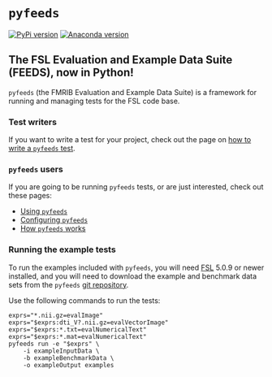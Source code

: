 # `pyfeeds`


[![PyPi version](https://img.shields.io/pypi/v/fsl-pyfeeds.svg)](https://pypi.python.org/pypi/fsl-pyfeeds/) [![Anaconda version](https://anaconda.org/conda-forge/fsl-pyfeeds/badges/version.svg)](https://anaconda.org/conda-forge/fsl-pyfeeds/)


## The FSL Evaluation and Example Data Suite (FEEDS), now in Python!


`pyfeeds` (the FMRIB Evaluation and Example Data Suite) is a framework for
running and managing tests for the FSL code base.


### Test writers

If you want to write a test for your project, check out the page on [how to
write a `pyfeeds` test](doc/writing_a_test.md).


### `pyfeeds` users


If you are going to be running `pyfeeds` tests, or are just interested, check
out these pages:

  - [Using `pyfeeds`](doc/using_pyfeeds.md)
  - [Configuring `pyfeeds`](doc/configuring_pyfeeds.md)
  - [How `pyfeeds` works](doc/how_pyfeeds_works.md)


### Running the example tests


To run the examples included with `pyfeeds`, you will need
[FSL](https://fsl.fmrib.ox.ac.uk/fsl/fslwiki/) 5.0.9 or newer installed, and
you will need to download the example and benchmark data sets from the
`pyfeeds` [git repository](https://git.fmrib.ox.ac.uk/fsl/pyfeeds).

Use the following commands to run the tests:

    exprs="*.nii.gz=evalImage"
    exprs="$exprs:dti_V?.nii.gz=evalVectorImage"
    exprs="$exprs:*.txt=evalNumericalText"
    exprs="$exprs:*.mat=evalNumericalText"
    pyfeeds run -e "$exprs" \
        -i exampleInputData \
        -b exampleBenchmarkData \
        -o exampleOutput examples
